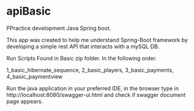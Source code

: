 # apiBasic
PPractice development Java Spring boot. 

This app was created to help me understand Spring-Boot framework by developing a simple rest API that interacts with a mySQL DB.


Run Scripts Found in Basic zip folder. In the following order. 

1_basic_hibernate_sequence,
2_basic_players,
3_basic_payments,
4_basic_paymentview

Run the java application in your preferred IDE, in the browser type in http://localhost:8080/swagger-ui.html and check if swagger document page appears.

